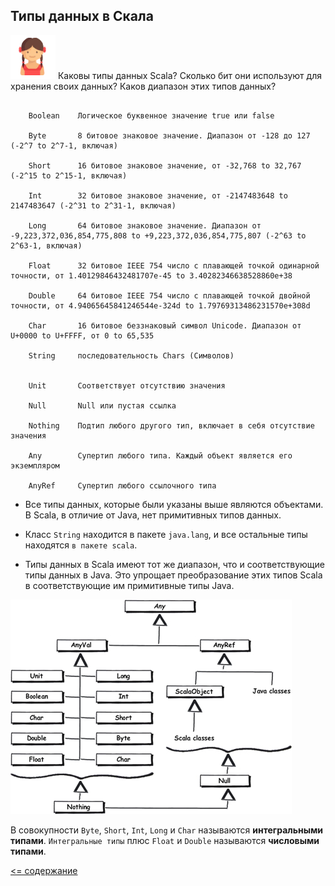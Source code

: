 ## Типы данных в Скала

![alt text](https://github.com/steklopod/Functions/blob/master/src/main/resources/images/girl.png "GIRL")
Каковы типы данных Scala? Сколько бит они используют для хранения своих данных? Каков диапазон этих типов данных?

<!-- code -->
```text
       
    Boolean    Логическое буквенное значение true или false
    
    Byte       8 битовое знаковое значение. Диапазон от -128 до 127 (-2^7 to 2^7-1, включая)
    
    Short      16 битовое знаковое значение, от -32,768 to 32,767 (-2^15 to 2^15-1, включая)
    
    Int        32 битовое знаковое значение, от -2147483648 to 2147483647 (-2^31 to 2^31-1, включая)
    
    Long       64 битовое знаковое значение. Диапазон от -9,223,372,036,854,775,808 to +9,223,372,036,854,775,807 (-2^63 to 2^63-1, включая)
    
    Float      32 битовое IEEE 754 число с плавающей точкой одинарной точности, от 1.40129846432481707e-45 to 3.40282346638528860e+38
    
    Double     64 битовое IEEE 754 число с плавающей точкой двойной точности, от 4.94065645841246544e-324d to 1.79769313486231570e+308d
    
    Char       16 битовое беззнаковый символ Unicode. Диапазон от U+0000 to U+FFFF, от 0 to 65,535
    
    String     последовательность Chars (Символов)
    
    
    Unit       Соответствует отсутствию значения
    
    Null       Null или пустая ссылка
    
    Nothing    Подтип любого другого тип, включает в себя отсутствие значения
    
    Any        Супертип любого типа. Каждый объект является его экземпляром
    
    AnyRef     Супертип любого ссылочного типа

```

* Все типы данных, которые были указаны выше являются объектами. В Scala, в отличие от Java, нет примитивных типов данных.

* Класс `String` находится в пакете `java.lang`, и все остальные типы находятся `в пакете scala`.

* Типы данных в Scala имеют тот же диапазон, что и соответствующие типы данных в Java. 
Это упрощает преобразование этих типов Scala в соответствующие им примитивные типы Java.


![alt text](https://github.com/steklopod/Functions/blob/master/src/main/resources/images/datatypes.jpg?raw=true "datatypes")

В совокупности `Byte`, `Short`, `Int`, `Long` и `Char` называются **интегральными типами**. 
`Интегральные типы` плюс `Float` и `Double` называются **числовыми типами**. 

[<= содержание](https://github.com/steklopod/Functions/blob/master/readme.md)